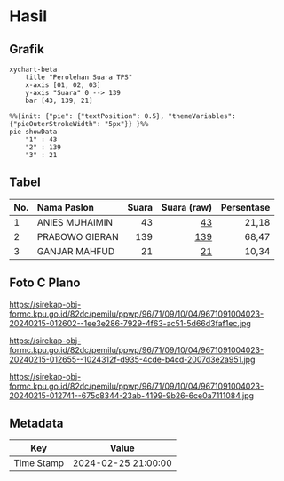 # Hasil

## Grafik

```mermaid
xychart-beta
    title "Perolehan Suara TPS"
    x-axis [01, 02, 03]
    y-axis "Suara" 0 --> 139
    bar [43, 139, 21]
```

```mermaid
%%{init: {"pie": {"textPosition": 0.5}, "themeVariables": {"pieOuterStrokeWidth": "5px"}} }%%
pie showData
    "1" : 43
    "2" : 139
    "3" : 21
```

## Tabel

| No. | Nama Paslon    | Suara | Suara (raw) | Persentase |
|:--- |:-------------- | -----:| -----------:| ----------:|
| 1   | ANIES MUHAIMIN | 43    | [43][p-1]   | 21,18      |
| 2   | PRABOWO GIBRAN | 139   | [139][p-2]  | 68,47      |
| 3   | GANJAR MAHFUD  | 21    | [21][p-3]   | 10,34      |


[p-1]: https://github.com/gigit-pemilu/pemilu-2024-96-papua-barat-daya/blob/main/pilpres/hitung-suara/sub/96-papua-barat-daya/sub/71-kota-sorong/sub/09-malaimsimsa/sub/1004-malaingkedi/sub/023-tps/sub/paslon-1.txt
[p-2]: https://github.com/gigit-pemilu/pemilu-2024-96-papua-barat-daya/blob/main/pilpres/hitung-suara/sub/96-papua-barat-daya/sub/71-kota-sorong/sub/09-malaimsimsa/sub/1004-malaingkedi/sub/023-tps/sub/paslon-2.txt
[p-3]: https://github.com/gigit-pemilu/pemilu-2024-96-papua-barat-daya/blob/main/pilpres/hitung-suara/sub/96-papua-barat-daya/sub/71-kota-sorong/sub/09-malaimsimsa/sub/1004-malaingkedi/sub/023-tps/sub/paslon-3.txt

## Foto C Plano

https://sirekap-obj-formc.kpu.go.id/82dc/pemilu/ppwp/96/71/09/10/04/9671091004023-20240215-012602--1ee3e286-7929-4f63-ac51-5d66d3faf1ec.jpg

https://sirekap-obj-formc.kpu.go.id/82dc/pemilu/ppwp/96/71/09/10/04/9671091004023-20240215-012655--1024312f-d935-4cde-b4cd-2007d3e2a951.jpg

https://sirekap-obj-formc.kpu.go.id/82dc/pemilu/ppwp/96/71/09/10/04/9671091004023-20240215-012741--675c8344-23ab-4199-9b26-6ce0a7111084.jpg


## Metadata

| Key        | Value               |
| ---------- | ------------------- |
| Time Stamp | 2024-02-25 21:00:00 |



